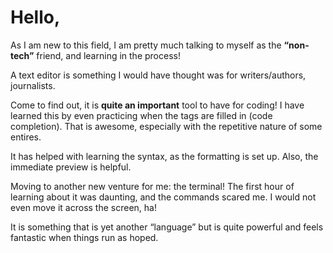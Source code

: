 # Hello,

As I am new to this field, I am pretty much talking to myself as the **“non-tech”** friend, and learning in the process!

A text editor is something I would have thought was for writers/authors, journalists.

Come to find out, it is **quite an important** tool to have for coding! I have learned this by even practicing when the tags are filled in (code completion). That is awesome, especially with the repetitive nature of some entires.

It has helped with learning the syntax, as the formatting is set up. Also, the immediate preview is helpful.

Moving to another new venture for me: the terminal! The first hour of learning about it was daunting, and the commands scared me. I would not even move it across the screen, ha!

It is something that is yet another “language” but is quite powerful and feels fantastic when things run as hoped.

